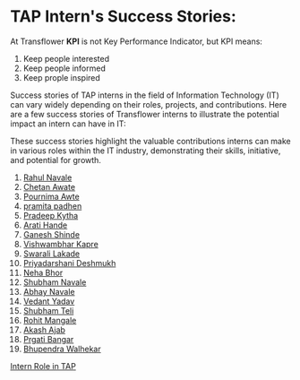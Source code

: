 
# TAP Intern's Success Stories:
At Transflower <b>KPI</b> is not Key Performance Indicator, but KPI means:
 <ol>
    <li>Keep people interested</li>
    <li>Keep people informed</li>
    <li>Keep prople inspired</li>
 </ol>

Success stories of TAP interns in the field of Information Technology (IT) can vary widely depending on their roles, projects, and contributions. Here are a few  success stories of Transflower interns to illustrate the potential impact an intern can have in IT:

These success stories highlight the valuable contributions interns can make in various roles within the IT industry, demonstrating their skills, initiative, and potential for growth.
<ol>
    <li><a href="https://www.linkedin.com/in/rahul-navale-67491273/">Rahul Navale</a></li>
    <li><a href="https://www.linkedin.com/in/chetan-awate-41a18ba2/">Chetan Awate</a></li>
    <li><a href="https://www.linkedin.com/in/pournima-awate-32942010a/">Pournima Awte</a></li>
    <li><a href="linkedin.com/in/pramita-padhen-64aa75125/">pramita padhen</a></li>
    <li><a href="https://www.linkedin.com/in/pradeep-kyata-62030b114/">Pradeep Kytha</a></li>
    <li><a href="https://www.linkedin.com/in/arati-hande-a9a7b3173/">Arati Hande</a></li>
    <li><a href="https://www.linkedin.com/in/ganesh-shinde-8406a8148/">Ganesh Shinde</a></li>
    <li><a href="https://www.linkedin.com/in/vishwambharkapare24/">Vishwambhar Kapre</a></li>
    <li><a href="https://www.linkedin.com/in/swarali-lakade/">Swarali Lakade</a></li>
    <li><a href="https://www.linkedin.com/in/priyadarshani-deshmukh-332728161/">Priyadarshani Deshmukh</a></li>
    <li><a href="https://www.linkedin.com/in/neha-bhor-b459b7228/">Neha Bhor</a></li>
    <li><a href="https://www.linkedin.com/in/shubham-navale-ab1b25188/">Shubham Navale</a></li>
    <li><a href="https://www.linkedin.com/in/navale-abhay-3190a524b/">Abhay Navale</a></li>
    <li><a href="https://www.linkedin.com/in/vedant-yadav-a87946213/">Vedant Yadav</a></li>
    <li><a href="https://www.linkedin.com/in/shubham-teli-ab4081274/">Shubham Teli</a></li>
    <li><a href="https://www.linkedin.com/in/rohit-mangale-139323205/">Rohit Mangale</a></li>
    <li><a href="https://www.linkedin.com/in/akash-ajab-a3237b21b/">Akash Ajab</a></li>
    <li><a href="https://www.linkedin.com/in/pragati-bangar-538083274/">Prgati Bangar</a></li>
    <li><a href="https://www.linkedin.com/in//">Bhupendra Walhekar</a></li>
</ol>

<a href="https://github.com/RaviTambade/tap/blob/main/notes/internrole.md">Intern Role in TAP</a>
